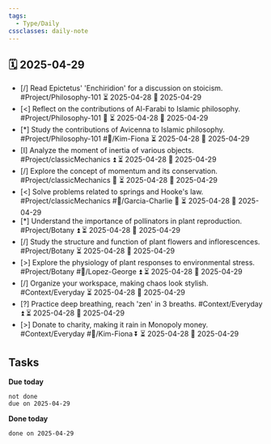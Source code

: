 ```yaml
---
tags:
  - Type/Daily
cssclasses: daily-note
---
```


## 🗓️ 2025-04-29

- [/] Read Epictetus' 'Enchiridion' for a discussion on stoicism. #Project/Philosophy-101 ⏳ 2025-04-28 📅 2025-04-29
- [<] Reflect on the contributions of Al-Farabi to Islamic philosophy. #Project/Philosophy-101 🔽 ⏳ 2025-04-28 📅 2025-04-29
- [*] Study the contributions of Avicenna to Islamic philosophy. #Project/Philosophy-101 #👤/Kim-Fiona ⏳ 2025-04-28 📅 2025-04-29
- [I] Analyze the moment of inertia of various objects. #Project/classicMechanics ⏫ ⏳ 2025-04-28 📅 2025-04-29
- [/] Explore the concept of momentum and its conservation. #Project/classicMechanics 🔽 ⏳ 2025-04-28 📅 2025-04-29
- [<] Solve problems related to springs and Hooke's law. #Project/classicMechanics #👤/Garcia-Charlie 🔽 ⏳ 2025-04-28 📅 2025-04-29
- [*] Understand the importance of pollinators in plant reproduction. #Project/Botany ⏫ ⏳ 2025-04-28 📅 2025-04-29
- [/] Study the structure and function of plant flowers and inflorescences. #Project/Botany ⏳ 2025-04-28 📅 2025-04-29
- [>] Explore the physiology of plant responses to environmental stress. #Project/Botany #👤/Lopez-George ⏫ ⏳ 2025-04-28 📅 2025-04-29
- [/] Organize your workspace, making chaos look stylish. #Context/Everyday ⏳ 2025-04-28 📅 2025-04-29
- [?] Practice deep breathing, reach 'zen' in 3 breaths. #Context/Everyday ⏫ ⏳ 2025-04-28 📅 2025-04-29
- [>] Donate to charity, making it rain in Monopoly money. #Context/Everyday #👤/Kim-Fiona ⏬ ⏳ 2025-04-28 📅 2025-04-29

## Tasks

**Due today**

```tasks
not done
due on 2025-04-29
```

**Done today**

```tasks
done on 2025-04-29
```
            